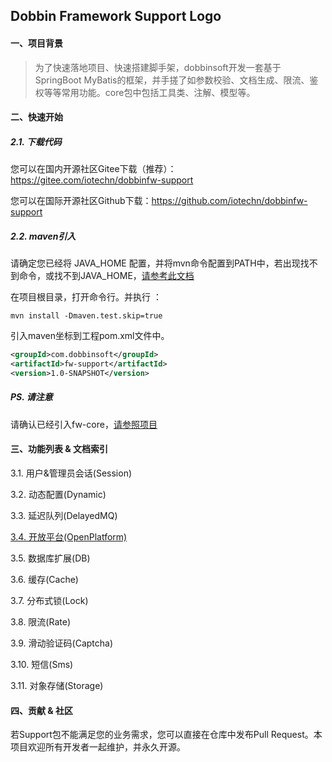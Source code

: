 ## Dobbin Framework Support Logo

#### 一、项目背景 

> 为了快速落地项目、快速搭建脚手架，dobbinsoft开发一套基于SpringBoot MyBatis的框架，并手搓了如参数校验、文档生成、限流、鉴权等等常用功能。core包中包括工具类、注解、模型等。


#### 二、快速开始

##### 2.1. 下载代码

您可以在国内开源社区Gitee下载（推荐）：https://gitee.com/iotechn/dobbinfw-support

您可以在国际开源社区Github下载：https://github.com/iotechn/dobbinfw-support

##### 2.2. maven引入

请确定您已经将 JAVA_HOME 配置，并将mvn命令配置到PATH中，若出现找不到命令，或找不到JAVA_HOME，[请参考此文档](https://blog.csdn.net/weixin_44548718/article/details/108635409)

在项目根目录，打开命令行。并执行 ：

```shell
mvn install -Dmaven.test.skip=true
```

引入maven坐标到工程pom.xml文件中。

```xml
<groupId>com.dobbinsoft</groupId>
<artifactId>fw-support</artifactId>
<version>1.0-SNAPSHOT</version>
```

##### PS. 请注意

请确认已经引入fw-core，[请参照项目](../dobbinfw-core) 

#### 三、功能列表 & 文档索引

3.1. 用户&管理员会话(Session) 

3.2. 动态配置(Dynamic)

3.3. 延迟队列(DelayedMQ)

[3.4. 开放平台(OpenPlatform)](./doc/04.open.md)

3.5. 数据库扩展(DB)

3.6. 缓存(Cache)

3.7. 分布式锁(Lock)

3.8. 限流(Rate)

3.9. 滑动验证码(Captcha)

3.10. 短信(Sms)

3.11. 对象存储(Storage)


#### 四、贡献 & 社区
若Support包不能满足您的业务需求，您可以直接在仓库中发布Pull Request。本项目欢迎所有开发者一起维护，并永久开源。